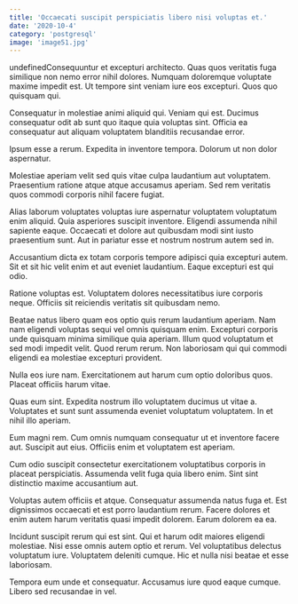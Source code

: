 ```yaml
---
title: 'Occaecati suscipit perspiciatis libero nisi voluptas et.'
date: '2020-10-4'
category: 'postgresql'
image: 'image51.jpg'
---
```


undefinedConsequuntur et excepturi architecto. Quas quos veritatis fuga similique non nemo error nihil dolores. Numquam doloremque voluptate maxime impedit est. Ut tempore sint veniam iure eos excepturi. Quos quo quisquam qui.
 Consequatur in molestiae animi aliquid qui. Veniam qui est. Ducimus consequatur odit ab sunt quo itaque quia voluptas sint. Officia ea consequatur aut aliquam voluptatem blanditiis recusandae error.
 Ipsum esse a rerum. Expedita in inventore tempora. Dolorum ut non dolor aspernatur.

Molestiae aperiam velit sed quis vitae culpa laudantium aut voluptatem. Praesentium ratione atque atque accusamus aperiam. Sed rem veritatis quos commodi corporis nihil facere fugiat.
 Alias laborum voluptates voluptas iure aspernatur voluptatem voluptatum enim aliquid. Quia asperiores suscipit inventore. Eligendi assumenda nihil sapiente eaque. Occaecati et dolore aut quibusdam modi sint iusto praesentium sunt. Aut in pariatur esse et nostrum nostrum autem sed in.
 Accusantium dicta ex totam corporis tempore adipisci quia excepturi autem. Sit et sit hic velit enim et aut eveniet laudantium. Eaque excepturi est qui odio.

Ratione voluptas est. Voluptatem dolores necessitatibus iure corporis neque. Officiis sit reiciendis veritatis sit quibusdam nemo.
 Beatae natus libero quam eos optio quis rerum laudantium aperiam. Nam nam eligendi voluptas sequi vel omnis quisquam enim. Excepturi corporis unde quisquam minima similique quia aperiam. Illum quod voluptatum et sed modi impedit velit. Quod rerum rerum. Non laboriosam qui qui commodi eligendi ea molestiae excepturi provident.
 Nulla eos iure nam. Exercitationem aut harum cum optio doloribus quos. Placeat officiis harum vitae.

Quas eum sint. Expedita nostrum illo voluptatem ducimus ut vitae a. Voluptates et sunt sunt assumenda eveniet voluptatum voluptatem. In et nihil illo aperiam.
 Eum magni rem. Cum omnis numquam consequatur ut et inventore facere aut. Suscipit aut eius. Officiis enim et voluptatem est aperiam.
 Cum odio suscipit consectetur exercitationem voluptatibus corporis in placeat perspiciatis. Assumenda velit fuga quia libero enim. Sint sint distinctio maxime accusantium aut.

Voluptas autem officiis et atque. Consequatur assumenda natus fuga et. Est dignissimos occaecati et est porro laudantium rerum. Facere dolores et enim autem harum veritatis quasi impedit dolorem. Earum dolorem ea ea.
 Incidunt suscipit rerum qui est sint. Qui et harum odit maiores eligendi molestiae. Nisi esse omnis autem optio et rerum. Vel voluptatibus delectus voluptatum iure. Voluptatem deleniti cumque. Hic et nulla nisi beatae et esse laboriosam.
 Tempora eum unde et consequatur. Accusamus iure quod eaque cumque. Libero sed recusandae in vel.


